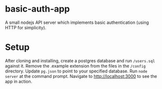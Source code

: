 # basic-auth-app

A small nodejs API server which implements basic authentication (using HTTP for simplicity). 

# Setup

After cloning and installing, create a postgres database and run `/users.sql` against it.
Remove the .example extension from the files in the `/config` directory. 
Update `pg.json` to point to your specified database.
Run `node server` at the command prompt.
Navigate to [http://localhost:3000](http://localhost:3000) to see the app in action.
